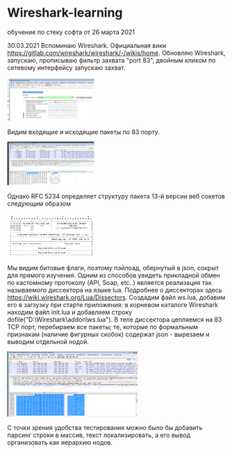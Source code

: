 # Wireshark-learning
обучение по стеку софта от 26 марта 2021

30.03.2021
Вспоминаю Wireshark. Официальная вики https://gitlab.com/wireshark/wireshark/-/wikis/home.
Обновляю Wireshark, запускаю, прописываю фильтр захвата "port 83", двойным кликом по сетевому интерфейсу запускаю захват.

<img src="https://github.com/francehunter/Common-learning/blob/main/wireshark/begin.png" width="200" height="100">

Видим входящие и исходящие пакеты по 83 порту.

<img src="https://github.com/francehunter/Common-learning/blob/main/wireshark/raw_ws.png" width="200" height="100">

Однако RFC 5234 определяет структуру пакета 13-й версии веб сокетов следующим образом

<img src="https://github.com/francehunter/Common-learning/blob/main/wireshark/rfc.png" width="200" height="100">
 
 Мы видим битовые флаги, поэтому пэйлоад, обернутый в json, сокрыт для прямого изучения. 
 Одним из способов увидеть прикладной обмен по кастомному протоколу (API, Soap, etc..) является реализация так называемого диссектора на языке lua. Подробнее о диссекторах здесь https://wiki.wireshark.org/Lua/Dissectors.
Создадим файл ws.lua, добавим его в загзузку при старте приложения: в корневом каталоге Wireshark находим файл init.lua и добавляем строку   dofile("D:\\Wireshark\\addon\\ws.lua"). В теле диссектора цепляемся на 83 TCP порт, перебираем все пакеты; те, которые по формальным признакам (наличие фигурных скобок) содержат json - вырезаем и выводим отдельной нодой.

<img src="https://github.com/francehunter/Common-learning/blob/main/wireshark/parsed.png" width="300" height="150">

С точки зрения удобства тестирования можно было бы добавить парсинг строки в массив, текст локализировать, а его вывод организовать как иерархию нодов.
